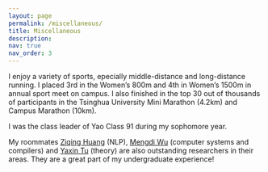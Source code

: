 ```yaml
---
layout: page
permalink: /miscellaneous/
title: Miscellaneous
description:
nav: true
nav_order: 3
---
```


I enjoy a variety of sports, epecially middle-distance and long-distance running. I placed 3rd in the Women’s 800m and 4th in Women’s 1500m in annual sport meet on campus. I also finished in the top 30 out of thousands of participants in the Tsinghua University Mini Marathon (4.2km) and Campus Marathon (10km).

I was the class leader of Yao Class 91 during my sophomore year.

My roommates <a href="https://ziqing-huang.github.io/">Ziqing Huang</a> (NLP), <a href="https://wmdi.github.io/">Mengdi Wu</a> (computer systems and compilers) and <a href="https://tu-yaxin.github.io/">Yaxin Tu</a> (theory) are also outstanding researchers in their areas. They are a great part of my undergraduate experience!